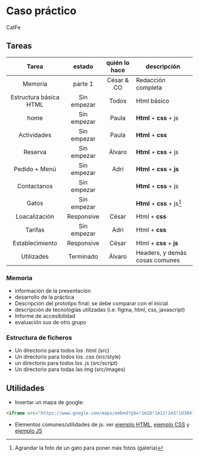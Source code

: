 # Caso práctico

CatFe

## Tareas

|   Tarea                |    estado   | quién lo hace |     descripción                    |
| :--------------------: | :---------: | :-----------: | ---------------------------------- |
| Memoria                | parte 1     | César & CO    | Redacción completa                 |
| Estructura básica HTML | Sin empezar | Todos         | Html básico                        |
| home                   | Sin empezar | Paula         | **Html** + **css** + js            |
| Actividades            | Sin empezar | Paula         | **Html** + **css**                 |
| Reserva                | Sin empezar | Álvaro        | **Html** + **css** + js            |
| Pedido + Menú          | Sin empezar | Adri          | **Html** + **css** + **js**        |
| Contactanos            | Sin empezar |               | **Html** + **css** + js            |
| Gatos                  | Sin empezar |               | **Html** + **css** + js[^1]        |
| Loacalización          | Responsive    | César         | Html + **css**                     |
| Tarifas                | Sin empezar | Adri          | Html + **css**                     |
| Establecimiento        | Responsive    | César         | Html + **css** + **js**            |
| Utilizades             | Terminado   | Álvaro        | Headers, y demás cosas comunes     |

[^1]: Agrandar la foto de un gato para poner más fotos (galería)

### Memoria

- información de la presentación
- desarrollo de la práctica
- Descripción del prototipo final: se debe comparar con el inicial
- descripción de tecnologías utilizadas (i.e. figma, html, css, javascript)
- Informe de accesibilidad
- evaluación sus de otro grupo

### Estructura de ficheros

- Un directorio para todos los .html (src)
- Un directorio para todos los .css (src/style)
- un directorio para todos los .js (src/script)
- Un directorio para todas las img (src/images)

## Utilidades

- Insertar un mapa de google:

```html
<iframe src="https://www.google.com/maps/embed?pb=!1m18!1m12!1m3!1d3047.4152684844107!2d-3.805155323390724!3d40.19982467147538!2m3!1f0!2f0!3f0!3m2!1i1024!2i768!4f13.1!3m3!1m2!1s0xd41f45dc575d2e1%3A0xc1ad5df43a09ea80!2sRestaurante%20El%20Torre%C3%B3n!5e0!3m2!1ses!2ses!4v1700735804122!5m2!1ses!2ses" width="600" height="450" style="border:0;" allowfullscreen="" loading="lazy" referrerpolicy="no-referrer-when-downgrade"></iframe>

```

- Elementos comunes/utilidades de js: ver [ejemplo HTML](./src/example.html), [ejemplo CSS](./src/style/example.css) y [ejemplo JS](./src/script/example.js)
